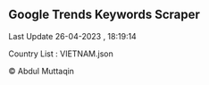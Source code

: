 

## Google Trends Keywords Scraper 
 
Last Update 26-04-2023 , 18:19:14

Country List :
VIETNAM.json



© Abdul Muttaqin 
